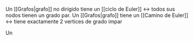 Un [[Grafos|grafo]] no dirigido tiene un [[ciclo de Euler]] <-> todos sus nodos tienen un grado par. Un [[Grafos|grafo]] tiene un [[Camino de Euler]] <-> tiene exactamente 2 vertices de grado impar

Un 